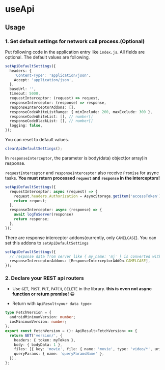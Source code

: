 # useApi

## Usage

### 1. Set default settings for network call process.(Optional)

Put following code in the application entry like `index.js`.
All fields are optional.
The default values are following.

```ts
setApiDefaultSettings({
  headers: {
    'Content-Type': 'application/json',
    Accept: 'application/json',
  },
  baseUrl: '',
  timeout: 5000,
  requestInterceptor: (request) => request,
  responseInterceptor: (response) => response,
  responseInterceptorAddons: [],
  responseCodeWhiteListRange: { minInclude: 200, maxExclude: 300 },
  responseCodeWhiteList: [], // number[]
  responseCodeBlackList: [], // number[]
  logging: false,
});
```

You can reset to default values.

```ts
clearApiDefaultSettings();
```

In `responseInterceptor`, the parameter is body(data) object(or array)in response.

`requestInterceptor` and `responseInterceptor` also receive `Promise` for async tasks.
**You must return processed `request` and `response` in the interceptors!**

```ts
setApiDefaultSettings({
  requestInterceptor: async (request) => {
    request.headers.Authorization = AsyncStorage.getItem('accessToken') || '';
    return request;
  },
  responseInterceptor: async (response) => {
    await logToServer(response)
    return response;
  },
});
```

There are response interceptor addons(currently, only `CAMELCASE`).
You can set this addons to `setApiDefaultSettings`

```ts
setApiDefaultSettings({
  // response data from server like { my_name: 'mj' } is converted with { myName: 'mj' }
  responseInterceptorAddons: [ResponseInterceptorAddOn.CAMELCASE], 
});
```

### 2. Declare your REST api routers

- Use `GET`, `POST`, `PUT`, `PATCH`, `DELETE` in the library.
**this is even not async function or return promise!** 😀

- Return with `ApiResult<your data type>`

```ts
type FetchVersion = {
  androidMinimumVersion: number;
  iosMinimumVersion: number;
};
export const fetchVersion = (): ApiResult<FetchVersion> => {
  return GET('version/', {
    headers: { token: myToken },
    body: { bodyData: 1 },
    files: [{ key: 'movie', file: { name: 'movie', type: 'video/*', uri: 'video/path' } }],
    queryParams: { name: 'queryParamsName' },
  });
};
```

